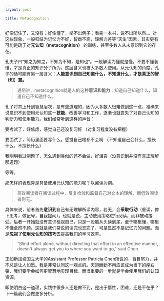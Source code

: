 ```yaml
---
layout: post

title: Metacognition
---
```


好像记住了，又没有；好像懂了，举不出例子；看完一本书，说不出所以然。。对这些现象，一般归结为记忆力不好，智商不高，理解力差等“天生”因素，其实更有可能是疏于对**元认知（metacognition）** 的训练，甚至多数人从未意识到它的存在。

孔夫子曰“知之为知之，不知为不知，是知也”。一般解读为懂就是懂，不要不懂装懂，才是真正的知识分子所为。这层含义也被大多数人使用。从元认知的角度，孔子的话可能有另一层含义：**人能意识到自己知道什么，不知道什么，才是真正的智（知）慧。** 

> 通俗讲，metacognition就是人的这种**意识和能力**：知道自己知道什么，知道自己不知道什么。

孔子将其上升到智慧层次，是有些道理的，因为大多数人很难做到这一点，准确来说意识不到使用元认知这一**技能**，改善学习和工作，逐渐也就丧失了对自己认知的判断力和使用能力。我们经常听到这样的声音：

  要考试了，好焦虑，感觉自己还没复习好 （对复习程度没有把握）
  
  要面试了，简历里面要写什么，感觉自己啥都不会啊 （不知道自己会什么，擅长什么，不擅长什么）
  
  我明明看过例题了，怎么遇到类似的还不会做，好沮丧（没意识到并没有真正理解那道题）

等等。

那怎样的表现算是具备使用元认知的能力呢？以阅读为例。

> 高效阅读者在阅读过程中，反复检验和监督自己对文本的理解，而低效阅读者则无。

具体来说，前者首先**意识到**自己有无理解所读内容，若无，会**采取行动**（重读，停下思考，做记号，自我提问）。也就是说，主动使用策略进行阅读，而非被动接受。后者一开始就没有意识检视自己，只是一股脑从头读到尾，至于哪里懂，哪里不懂全然不顾。这就是我们常说的读完也忘完了，可是显然不是记忆力的问题。而是**忽视了使用元认知的技巧**去提高我们的学习效率。

> "Blind effort alone, without directing that effort in an effective manner, doesn't always get you to where you want to go," said Chen.

正如新加坡国立大学的Assistant Professor Patricia Chen所说的，盲目努力，并不总是让人如愿。我是非常认同这一观点的。天道酬勤不再应该成为当下的座右铭，我们要学会如何更智慧地实现目标，而很重要的一步就是学会使用我们的认知资源。

即使明白这一道理，实践中很多人还是做不到，是出于惰性，困难，还是不在乎？下一篇我们会做更多分析。





